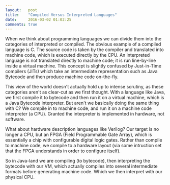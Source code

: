 ```yaml
---
layout:   post
title:    "Compiled Versus Interpreted Languages"
date:     2016-03-02 01:02:25
comments: true
---
```

When we think about programming languages we can divide them into the categories of interpreted or compiled. The obvious example of a compiled language is C. The source code is taken by the compiler and translated into machine code, which is executed directly by the CPU. An interpreted language is not translated directly to machine code; it is run line-by-line inside a virtual machine. This concept is slightly confused by Just-in-Time compilers (JITs) which take an intermediate representation such as Java Bytecode and then produce machine code on-the-fly.

This view of the world doesn't actually hold up to intense scrutiny, as these categories aren't as clear-cut as we first thought. With a language like Java, we first compile it to bytecode and then run it on a virtual machine, which is a Java Bytecode interpreter. But aren't we basically doing the same thing with C? We compile in to machine code, and run it on a machine code interpreter (a CPU). Granted the interpreter is implemented in hardware, not software.

What about hardware description languages like Verilog? Our target is no longer a CPU, but an FPGA (Field Programmable Gate Array), which is essentially a chip with configurable digital logic gates. Rather than compile to machine code, we compile to a hardware layout (via some intruction set that the FPGA understands in order to configure itself).

So in Java-land we are compiling (to bytecode), then interpreting the bytecode with our VM, which actually compiles into several intermediate formats before generating machine code. Which we then interpret with our physical CPU. 